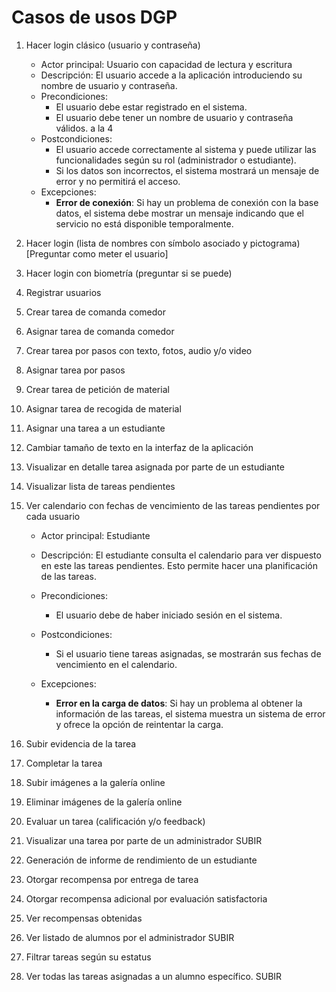# Casos de usos DGP

1. Hacer login clásico (usuario y contraseña)
   - Actor principal: Usuario con capacidad de lectura y escritura
   - Descripción: El usuario accede a la aplicación introduciendo su nombre de usuario y contraseña.
   - Precondiciones:
     - El usuario debe estar registrado en el sistema.
     - El usuario debe tener un nombre de usuario y contraseña válidos. a la 4
   - Postcondiciones:
     - El usuario accede correctamente al sistema y puede utilizar las funcionalidades según su rol (administrador o estudiante).
     - Si los datos son incorrectos, el sistema mostrará un mensaje de error  y no permitirá el acceso.
   - Excepciones:
     - __Error de conexión__: Si hay un problema de conexión con la base datos, el sistema debe mostrar un mensaje indicando que el servicio no está disponible temporalmente.

2. Hacer login (lista de nombres con símbolo asociado y pictograma) [Preguntar como meter el usuario]

3. Hacer login con biometría (preguntar si se puede)

4. Registrar usuarios

5. Crear tarea de comanda comedor

6. Asignar tarea de comanda comedor

7. Crear tarea por pasos con texto, fotos, audio y/o video

8. Asignar tarea por pasos

9. Crear tarea de petición de material

10. Asignar tarea de recogida de material

11. Asignar una tarea a un estudiante

12. Cambiar tamaño de texto en la interfaz de la aplicación

13. Visualizar en detalle tarea asignada por parte de un estudiante

14. Visualizar lista de tareas pendientes

15. Ver calendario con fechas de vencimiento de las tareas pendientes por cada usuario
    - Actor principal: Estudiante
    - Descripción: El estudiante consulta el calendario para ver dispuesto en este las tareas pendientes. Esto permite hacer una planificación de las tareas.
    - Precondiciones:
      - El usuario debe de haber iniciado sesión en el sistema.
    - Postcondiciones:
      - Si el usuario tiene tareas asignadas, se mostrarán sus fechas de vencimiento en el calendario.

    - Excepciones:
      - __Error en la carga de datos__: Si hay un problema al obtener la información de las tareas, el sistema muestra un sistema de error y ofrece la opción de reintentar la carga.

16. Subir evidencia de la tarea 

17. Completar la tarea 

18. Subir imágenes a la galería online

19. Eliminar imágenes de la galería online

20. Evaluar un tarea (calificación y/o feedback)

21. Visualizar una tarea por parte de un administrador SUBIR

22. Generación de informe de rendimiento de un estudiante

23. Otorgar recompensa por entrega de tarea

24. Otorgar recompensa adicional por evaluación satisfactoria

25. Ver recompensas obtenidas

26. Ver listado de alumnos por el administrador SUBIR

27. Filtrar tareas según su estatus

28. Ver todas las tareas asignadas a un alumno específico. SUBIR